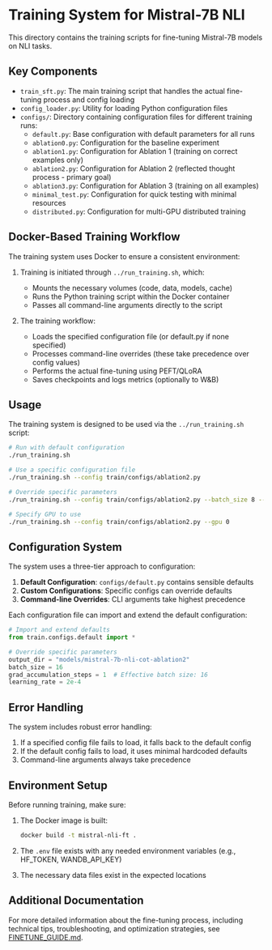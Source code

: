 # Training System for Mistral-7B NLI

This directory contains the training scripts for fine-tuning Mistral-7B models on NLI tasks.

## Key Components

- `train_sft.py`: The main training script that handles the actual fine-tuning process and config loading
- `config_loader.py`: Utility for loading Python configuration files
- `configs/`: Directory containing configuration files for different training runs:
  - `default.py`: Base configuration with default parameters for all runs
  - `ablation0.py`: Configuration for the baseline experiment 
  - `ablation1.py`: Configuration for Ablation 1 (training on correct examples only)
  - `ablation2.py`: Configuration for Ablation 2 (reflected thought process - primary goal)
  - `ablation3.py`: Configuration for Ablation 3 (training on all examples) 
  - `minimal_test.py`: Configuration for quick testing with minimal resources
  - `distributed.py`: Configuration for multi-GPU distributed training

## Docker-Based Training Workflow

The training system uses Docker to ensure a consistent environment:

1. Training is initiated through `../run_training.sh`, which:
   - Mounts the necessary volumes (code, data, models, cache)
   - Runs the Python training script within the Docker container
   - Passes all command-line arguments directly to the script

2. The training workflow:
   - Loads the specified configuration file (or default.py if none specified)
   - Processes command-line overrides (these take precedence over config values)
   - Performs the actual fine-tuning using PEFT/QLoRA
   - Saves checkpoints and logs metrics (optionally to W&B)

## Usage

The training system is designed to be used via the `../run_training.sh` script:

```bash
# Run with default configuration
./run_training.sh

# Use a specific configuration file
./run_training.sh --config train/configs/ablation2.py

# Override specific parameters
./run_training.sh --config train/configs/ablation2.py --batch_size 8 --no_wandb

# Specify GPU to use
./run_training.sh --config train/configs/ablation2.py --gpu 0
```

## Configuration System

The system uses a three-tier approach to configuration:

1. **Default Configuration**: `configs/default.py` contains sensible defaults
2. **Custom Configurations**: Specific configs can override defaults
3. **Command-line Overrides**: CLI arguments take highest precedence

Each configuration file can import and extend the default configuration:

```python
# Import and extend defaults
from train.configs.default import *

# Override specific parameters
output_dir = "models/mistral-7b-nli-cot-ablation2"
batch_size = 16
grad_accumulation_steps = 1  # Effective batch size: 16
learning_rate = 2e-4
```

## Error Handling

The system includes robust error handling:

1. If a specified config file fails to load, it falls back to the default config
2. If the default config fails to load, it uses minimal hardcoded defaults
3. Command-line arguments always take precedence

## Environment Setup

Before running training, make sure:

1. The Docker image is built:
   ```bash
   docker build -t mistral-nli-ft .
   ```

2. The `.env` file exists with any needed environment variables (e.g., HF_TOKEN, WANDB_API_KEY)

3. The necessary data files exist in the expected locations

## Additional Documentation

For more detailed information about the fine-tuning process, including technical tips, troubleshooting, and optimization strategies, see [FINETUNE_GUIDE.md](./FINETUNE_GUIDE.md). 